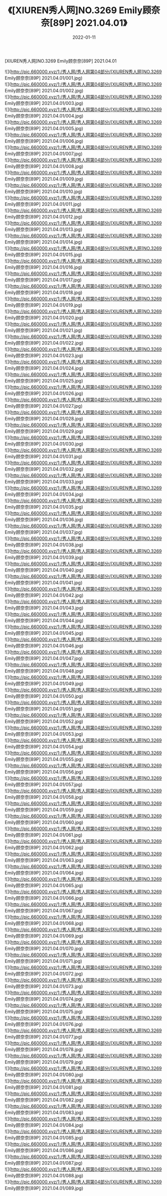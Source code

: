 ﻿---
layout: post
title:  《[XIUREN秀人网]NO.3269 Emily顾奈奈[89P] 2021.04.01》
date:   2022-01-11
img: http://pic.660000.xyz/1:/秀人网/秀人网第04部分/[XIUREN秀人网]NO.3269 Emily顾奈奈[89P] 2021.04.01/000.jpg
categories: [美女, 清纯, 唯美]
---

[XIUREN秀人网]NO.3269 Emily顾奈奈[89P] 2021.04.01

 ![](http://pic.660000.xyz/1:/秀人网/秀人网第04部分/[XIUREN秀人网]NO.3269 Emily顾奈奈[89P] 2021.04.01/001.jpg) <br>![](http://pic.660000.xyz/1:/秀人网/秀人网第04部分/[XIUREN秀人网]NO.3269 Emily顾奈奈[89P] 2021.04.01/002.jpg) <br>![](http://pic.660000.xyz/1:/秀人网/秀人网第04部分/[XIUREN秀人网]NO.3269 Emily顾奈奈[89P] 2021.04.01/003.jpg) <br>![](http://pic.660000.xyz/1:/秀人网/秀人网第04部分/[XIUREN秀人网]NO.3269 Emily顾奈奈[89P] 2021.04.01/004.jpg) <br>![](http://pic.660000.xyz/1:/秀人网/秀人网第04部分/[XIUREN秀人网]NO.3269 Emily顾奈奈[89P] 2021.04.01/005.jpg) <br>![](http://pic.660000.xyz/1:/秀人网/秀人网第04部分/[XIUREN秀人网]NO.3269 Emily顾奈奈[89P] 2021.04.01/006.jpg) <br>![](http://pic.660000.xyz/1:/秀人网/秀人网第04部分/[XIUREN秀人网]NO.3269 Emily顾奈奈[89P] 2021.04.01/007.jpg) <br>![](http://pic.660000.xyz/1:/秀人网/秀人网第04部分/[XIUREN秀人网]NO.3269 Emily顾奈奈[89P] 2021.04.01/008.jpg) <br>![](http://pic.660000.xyz/1:/秀人网/秀人网第04部分/[XIUREN秀人网]NO.3269 Emily顾奈奈[89P] 2021.04.01/009.jpg) <br>![](http://pic.660000.xyz/1:/秀人网/秀人网第04部分/[XIUREN秀人网]NO.3269 Emily顾奈奈[89P] 2021.04.01/010.jpg) <br>![](http://pic.660000.xyz/1:/秀人网/秀人网第04部分/[XIUREN秀人网]NO.3269 Emily顾奈奈[89P] 2021.04.01/011.jpg) <br>![](http://pic.660000.xyz/1:/秀人网/秀人网第04部分/[XIUREN秀人网]NO.3269 Emily顾奈奈[89P] 2021.04.01/012.jpg) <br>![](http://pic.660000.xyz/1:/秀人网/秀人网第04部分/[XIUREN秀人网]NO.3269 Emily顾奈奈[89P] 2021.04.01/013.jpg) <br>![](http://pic.660000.xyz/1:/秀人网/秀人网第04部分/[XIUREN秀人网]NO.3269 Emily顾奈奈[89P] 2021.04.01/014.jpg) <br>![](http://pic.660000.xyz/1:/秀人网/秀人网第04部分/[XIUREN秀人网]NO.3269 Emily顾奈奈[89P] 2021.04.01/015.jpg) <br>![](http://pic.660000.xyz/1:/秀人网/秀人网第04部分/[XIUREN秀人网]NO.3269 Emily顾奈奈[89P] 2021.04.01/016.jpg) <br>![](http://pic.660000.xyz/1:/秀人网/秀人网第04部分/[XIUREN秀人网]NO.3269 Emily顾奈奈[89P] 2021.04.01/017.jpg) <br>![](http://pic.660000.xyz/1:/秀人网/秀人网第04部分/[XIUREN秀人网]NO.3269 Emily顾奈奈[89P] 2021.04.01/018.jpg) <br>![](http://pic.660000.xyz/1:/秀人网/秀人网第04部分/[XIUREN秀人网]NO.3269 Emily顾奈奈[89P] 2021.04.01/019.jpg) <br>![](http://pic.660000.xyz/1:/秀人网/秀人网第04部分/[XIUREN秀人网]NO.3269 Emily顾奈奈[89P] 2021.04.01/020.jpg) <br>![](http://pic.660000.xyz/1:/秀人网/秀人网第04部分/[XIUREN秀人网]NO.3269 Emily顾奈奈[89P] 2021.04.01/021.jpg) <br>![](http://pic.660000.xyz/1:/秀人网/秀人网第04部分/[XIUREN秀人网]NO.3269 Emily顾奈奈[89P] 2021.04.01/022.jpg) <br>![](http://pic.660000.xyz/1:/秀人网/秀人网第04部分/[XIUREN秀人网]NO.3269 Emily顾奈奈[89P] 2021.04.01/023.jpg) <br>![](http://pic.660000.xyz/1:/秀人网/秀人网第04部分/[XIUREN秀人网]NO.3269 Emily顾奈奈[89P] 2021.04.01/024.jpg) <br>![](http://pic.660000.xyz/1:/秀人网/秀人网第04部分/[XIUREN秀人网]NO.3269 Emily顾奈奈[89P] 2021.04.01/025.jpg) <br>![](http://pic.660000.xyz/1:/秀人网/秀人网第04部分/[XIUREN秀人网]NO.3269 Emily顾奈奈[89P] 2021.04.01/026.jpg) <br>![](http://pic.660000.xyz/1:/秀人网/秀人网第04部分/[XIUREN秀人网]NO.3269 Emily顾奈奈[89P] 2021.04.01/027.jpg) <br>![](http://pic.660000.xyz/1:/秀人网/秀人网第04部分/[XIUREN秀人网]NO.3269 Emily顾奈奈[89P] 2021.04.01/028.jpg) <br>![](http://pic.660000.xyz/1:/秀人网/秀人网第04部分/[XIUREN秀人网]NO.3269 Emily顾奈奈[89P] 2021.04.01/029.jpg) <br>![](http://pic.660000.xyz/1:/秀人网/秀人网第04部分/[XIUREN秀人网]NO.3269 Emily顾奈奈[89P] 2021.04.01/030.jpg) <br>![](http://pic.660000.xyz/1:/秀人网/秀人网第04部分/[XIUREN秀人网]NO.3269 Emily顾奈奈[89P] 2021.04.01/031.jpg) <br>![](http://pic.660000.xyz/1:/秀人网/秀人网第04部分/[XIUREN秀人网]NO.3269 Emily顾奈奈[89P] 2021.04.01/032.jpg) <br>![](http://pic.660000.xyz/1:/秀人网/秀人网第04部分/[XIUREN秀人网]NO.3269 Emily顾奈奈[89P] 2021.04.01/033.jpg) <br>![](http://pic.660000.xyz/1:/秀人网/秀人网第04部分/[XIUREN秀人网]NO.3269 Emily顾奈奈[89P] 2021.04.01/034.jpg) <br>![](http://pic.660000.xyz/1:/秀人网/秀人网第04部分/[XIUREN秀人网]NO.3269 Emily顾奈奈[89P] 2021.04.01/035.jpg) <br>![](http://pic.660000.xyz/1:/秀人网/秀人网第04部分/[XIUREN秀人网]NO.3269 Emily顾奈奈[89P] 2021.04.01/036.jpg) <br>![](http://pic.660000.xyz/1:/秀人网/秀人网第04部分/[XIUREN秀人网]NO.3269 Emily顾奈奈[89P] 2021.04.01/037.jpg) <br>![](http://pic.660000.xyz/1:/秀人网/秀人网第04部分/[XIUREN秀人网]NO.3269 Emily顾奈奈[89P] 2021.04.01/038.jpg) <br>![](http://pic.660000.xyz/1:/秀人网/秀人网第04部分/[XIUREN秀人网]NO.3269 Emily顾奈奈[89P] 2021.04.01/039.jpg) <br>![](http://pic.660000.xyz/1:/秀人网/秀人网第04部分/[XIUREN秀人网]NO.3269 Emily顾奈奈[89P] 2021.04.01/040.jpg) <br>![](http://pic.660000.xyz/1:/秀人网/秀人网第04部分/[XIUREN秀人网]NO.3269 Emily顾奈奈[89P] 2021.04.01/041.jpg) <br>![](http://pic.660000.xyz/1:/秀人网/秀人网第04部分/[XIUREN秀人网]NO.3269 Emily顾奈奈[89P] 2021.04.01/042.jpg) <br>![](http://pic.660000.xyz/1:/秀人网/秀人网第04部分/[XIUREN秀人网]NO.3269 Emily顾奈奈[89P] 2021.04.01/043.jpg) <br>![](http://pic.660000.xyz/1:/秀人网/秀人网第04部分/[XIUREN秀人网]NO.3269 Emily顾奈奈[89P] 2021.04.01/044.jpg) <br>![](http://pic.660000.xyz/1:/秀人网/秀人网第04部分/[XIUREN秀人网]NO.3269 Emily顾奈奈[89P] 2021.04.01/045.jpg) <br>![](http://pic.660000.xyz/1:/秀人网/秀人网第04部分/[XIUREN秀人网]NO.3269 Emily顾奈奈[89P] 2021.04.01/046.jpg) <br>![](http://pic.660000.xyz/1:/秀人网/秀人网第04部分/[XIUREN秀人网]NO.3269 Emily顾奈奈[89P] 2021.04.01/047.jpg) <br>![](http://pic.660000.xyz/1:/秀人网/秀人网第04部分/[XIUREN秀人网]NO.3269 Emily顾奈奈[89P] 2021.04.01/048.jpg) <br>![](http://pic.660000.xyz/1:/秀人网/秀人网第04部分/[XIUREN秀人网]NO.3269 Emily顾奈奈[89P] 2021.04.01/049.jpg) <br>![](http://pic.660000.xyz/1:/秀人网/秀人网第04部分/[XIUREN秀人网]NO.3269 Emily顾奈奈[89P] 2021.04.01/050.jpg) <br>![](http://pic.660000.xyz/1:/秀人网/秀人网第04部分/[XIUREN秀人网]NO.3269 Emily顾奈奈[89P] 2021.04.01/051.jpg) <br>![](http://pic.660000.xyz/1:/秀人网/秀人网第04部分/[XIUREN秀人网]NO.3269 Emily顾奈奈[89P] 2021.04.01/052.jpg) <br>![](http://pic.660000.xyz/1:/秀人网/秀人网第04部分/[XIUREN秀人网]NO.3269 Emily顾奈奈[89P] 2021.04.01/053.jpg) <br>![](http://pic.660000.xyz/1:/秀人网/秀人网第04部分/[XIUREN秀人网]NO.3269 Emily顾奈奈[89P] 2021.04.01/054.jpg) <br>![](http://pic.660000.xyz/1:/秀人网/秀人网第04部分/[XIUREN秀人网]NO.3269 Emily顾奈奈[89P] 2021.04.01/055.jpg) <br>![](http://pic.660000.xyz/1:/秀人网/秀人网第04部分/[XIUREN秀人网]NO.3269 Emily顾奈奈[89P] 2021.04.01/056.jpg) <br>![](http://pic.660000.xyz/1:/秀人网/秀人网第04部分/[XIUREN秀人网]NO.3269 Emily顾奈奈[89P] 2021.04.01/057.jpg) <br>![](http://pic.660000.xyz/1:/秀人网/秀人网第04部分/[XIUREN秀人网]NO.3269 Emily顾奈奈[89P] 2021.04.01/058.jpg) <br>![](http://pic.660000.xyz/1:/秀人网/秀人网第04部分/[XIUREN秀人网]NO.3269 Emily顾奈奈[89P] 2021.04.01/059.jpg) <br>![](http://pic.660000.xyz/1:/秀人网/秀人网第04部分/[XIUREN秀人网]NO.3269 Emily顾奈奈[89P] 2021.04.01/060.jpg) <br>![](http://pic.660000.xyz/1:/秀人网/秀人网第04部分/[XIUREN秀人网]NO.3269 Emily顾奈奈[89P] 2021.04.01/061.jpg) <br>![](http://pic.660000.xyz/1:/秀人网/秀人网第04部分/[XIUREN秀人网]NO.3269 Emily顾奈奈[89P] 2021.04.01/062.jpg) <br>![](http://pic.660000.xyz/1:/秀人网/秀人网第04部分/[XIUREN秀人网]NO.3269 Emily顾奈奈[89P] 2021.04.01/063.jpg) <br>![](http://pic.660000.xyz/1:/秀人网/秀人网第04部分/[XIUREN秀人网]NO.3269 Emily顾奈奈[89P] 2021.04.01/064.jpg) <br>![](http://pic.660000.xyz/1:/秀人网/秀人网第04部分/[XIUREN秀人网]NO.3269 Emily顾奈奈[89P] 2021.04.01/065.jpg) <br>![](http://pic.660000.xyz/1:/秀人网/秀人网第04部分/[XIUREN秀人网]NO.3269 Emily顾奈奈[89P] 2021.04.01/066.jpg) <br>![](http://pic.660000.xyz/1:/秀人网/秀人网第04部分/[XIUREN秀人网]NO.3269 Emily顾奈奈[89P] 2021.04.01/067.jpg) <br>![](http://pic.660000.xyz/1:/秀人网/秀人网第04部分/[XIUREN秀人网]NO.3269 Emily顾奈奈[89P] 2021.04.01/068.jpg) <br>![](http://pic.660000.xyz/1:/秀人网/秀人网第04部分/[XIUREN秀人网]NO.3269 Emily顾奈奈[89P] 2021.04.01/069.jpg) <br>![](http://pic.660000.xyz/1:/秀人网/秀人网第04部分/[XIUREN秀人网]NO.3269 Emily顾奈奈[89P] 2021.04.01/070.jpg) <br>![](http://pic.660000.xyz/1:/秀人网/秀人网第04部分/[XIUREN秀人网]NO.3269 Emily顾奈奈[89P] 2021.04.01/071.jpg) <br>![](http://pic.660000.xyz/1:/秀人网/秀人网第04部分/[XIUREN秀人网]NO.3269 Emily顾奈奈[89P] 2021.04.01/072.jpg) <br>![](http://pic.660000.xyz/1:/秀人网/秀人网第04部分/[XIUREN秀人网]NO.3269 Emily顾奈奈[89P] 2021.04.01/073.jpg) <br>![](http://pic.660000.xyz/1:/秀人网/秀人网第04部分/[XIUREN秀人网]NO.3269 Emily顾奈奈[89P] 2021.04.01/074.jpg) <br>![](http://pic.660000.xyz/1:/秀人网/秀人网第04部分/[XIUREN秀人网]NO.3269 Emily顾奈奈[89P] 2021.04.01/075.jpg) <br>![](http://pic.660000.xyz/1:/秀人网/秀人网第04部分/[XIUREN秀人网]NO.3269 Emily顾奈奈[89P] 2021.04.01/076.jpg) <br>![](http://pic.660000.xyz/1:/秀人网/秀人网第04部分/[XIUREN秀人网]NO.3269 Emily顾奈奈[89P] 2021.04.01/077.jpg) <br>![](http://pic.660000.xyz/1:/秀人网/秀人网第04部分/[XIUREN秀人网]NO.3269 Emily顾奈奈[89P] 2021.04.01/078.jpg) <br>![](http://pic.660000.xyz/1:/秀人网/秀人网第04部分/[XIUREN秀人网]NO.3269 Emily顾奈奈[89P] 2021.04.01/079.jpg) <br>![](http://pic.660000.xyz/1:/秀人网/秀人网第04部分/[XIUREN秀人网]NO.3269 Emily顾奈奈[89P] 2021.04.01/080.jpg) <br>![](http://pic.660000.xyz/1:/秀人网/秀人网第04部分/[XIUREN秀人网]NO.3269 Emily顾奈奈[89P] 2021.04.01/081.jpg) <br>![](http://pic.660000.xyz/1:/秀人网/秀人网第04部分/[XIUREN秀人网]NO.3269 Emily顾奈奈[89P] 2021.04.01/082.jpg) <br>![](http://pic.660000.xyz/1:/秀人网/秀人网第04部分/[XIUREN秀人网]NO.3269 Emily顾奈奈[89P] 2021.04.01/083.jpg) <br>![](http://pic.660000.xyz/1:/秀人网/秀人网第04部分/[XIUREN秀人网]NO.3269 Emily顾奈奈[89P] 2021.04.01/084.jpg) <br>![](http://pic.660000.xyz/1:/秀人网/秀人网第04部分/[XIUREN秀人网]NO.3269 Emily顾奈奈[89P] 2021.04.01/085.jpg) <br>![](http://pic.660000.xyz/1:/秀人网/秀人网第04部分/[XIUREN秀人网]NO.3269 Emily顾奈奈[89P] 2021.04.01/086.jpg) <br>![](http://pic.660000.xyz/1:/秀人网/秀人网第04部分/[XIUREN秀人网]NO.3269 Emily顾奈奈[89P] 2021.04.01/087.jpg) <br>![](http://pic.660000.xyz/1:/秀人网/秀人网第04部分/[XIUREN秀人网]NO.3269 Emily顾奈奈[89P] 2021.04.01/088.jpg) <br>![](http://pic.660000.xyz/1:/秀人网/秀人网第04部分/[XIUREN秀人网]NO.3269 Emily顾奈奈[89P] 2021.04.01/089.jpg) <br>